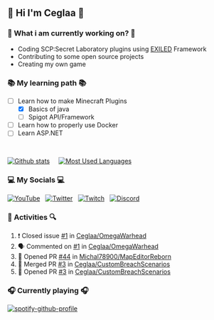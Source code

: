 ## 🧱 Hi I'm **Ceglaa** 🧱

### 🔧 What i am currently working on? 🔧
- Coding SCP:Secret Laboratory plugins using [EXILED](https://github.com/Exiled-Team/EXILED/) Framework
- Contributing to some open source projects
- Creating my own game

### 📚 My learning path 📚
- [ ] Learn how to make Minecraft Plugins
  - [x] Basics of java
  - [ ] Spigot API/Framework
- [ ] Learn how to properly use Docker
- [ ] Learn ASP.NET

<br>

[![Github stats](https://github-readme-stats.vercel.app/api?username=ceglaa&theme=radical)](https://github.com/anuraghazra/github-readme-stats) &nbsp;&nbsp;&nbsp; [![Most Used Languages](https://github-readme-stats.vercel.app/api/top-langs/?username=ceglaa&theme=radical)](https://github.com/anuraghazra/github-readme-stats)

### 💻 My Socials 💻

[![YouTube](https://icons.iconarchive.com/icons/papirus-team/papirus-apps/48/youtube-icon.png)](https://www.youtube.com/channel/UCl59l-sj9dlIairoM_ljl5A) &nbsp;
[![Twitter](https://icons.iconarchive.com/icons/limav/flat-gradient-social/48/Twitter-icon.png)](https://twitter.com/Cegla__) &nbsp;
[![Twitch](https://icons.iconarchive.com/icons/papirus-team/papirus-apps/48/gnome-twitch-icon.png)](https://www.twitch.tv/ceglanafazie) &nbsp; 
[![Discord](https://icons.iconarchive.com/icons/papirus-team/papirus-apps/48/discord-icon.png)](https://discord.gg/AksnEn3g) &nbsp;

### 🔎 Activities 🔍

<!--START_SECTION:activity-->
1. ❗️ Closed issue [#1](https://github.com/Ceglaa/OmegaWarhead/issues/1) in [Ceglaa/OmegaWarhead](https://github.com/Ceglaa/OmegaWarhead)
2. 🗣 Commented on [#1](https://github.com/Ceglaa/OmegaWarhead/issues/1) in [Ceglaa/OmegaWarhead](https://github.com/Ceglaa/OmegaWarhead)
3. 💪 Opened PR [#44](https://github.com/Michal78900/MapEditorReborn/pull/44) in [Michal78900/MapEditorReborn](https://github.com/Michal78900/MapEditorReborn)
4. 🎉 Merged PR [#3](https://github.com/Ceglaa/CustomBreachScenarios/pull/3) in [Ceglaa/CustomBreachScenarios](https://github.com/Ceglaa/CustomBreachScenarios)
5. 💪 Opened PR [#3](https://github.com/Ceglaa/CustomBreachScenarios/pull/3) in [Ceglaa/CustomBreachScenarios](https://github.com/Ceglaa/CustomBreachScenarios)
<!--END_SECTION:activity-->

### 🎧 Currently playing 🎧
[![spotify-github-profile](https://spotify-github-profile.vercel.app/api/view?uid=fijalekkapi&cover_image=true&theme=natemoo-re&bar_color=53b14f&bar_color_cover=false)](https://spotify-github-profile.vercel.app/api/view?uid=fijalekkapi&redirect=true)
